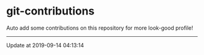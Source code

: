 # git-contributions

Auto add some contributions on this repository for more look-good profile!

---

Update at 2019-09-14 04:13:14
